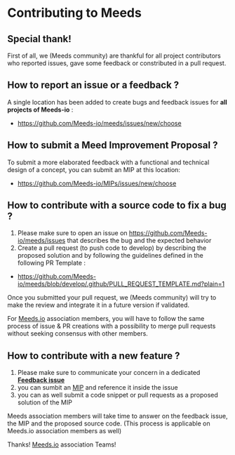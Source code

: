 # Contributing to Meeds

## Special thank!

First of all, we (Meeds community) are thankful for all project contributors who reported issues, gave some feedback or constributed in a pull request.

## How to report an issue or a feedback ?

A single location has been added to create bugs and feedback issues for **all projects of Meeds-io** :
- https://github.com/Meeds-io/meeds/issues/new/choose

## How to submit a Meed Improvement Proposal ?

To submit a more elaborated feedback with a functional and technical design of a concept, you can submit an MIP at this location:
- https://github.com/Meeds-io/MIPs/issues/new/choose

## How to contribute with a source code to fix a bug ?

1. Please make sure to open an issue on https://github.com/Meeds-io/meeds/issues that describes the bug and the expected behavior
2. Create a pull request (to push code to develop) by describing the proposed solution and by following the guidelines defined in the following PR Template :
- https://github.com/Meeds-io/meeds/blob/develop/.github/PULL_REQUEST_TEMPLATE.md?plain=1

Once you submitted your pull request, we (Meeds community) will try to make the review and integrate it in a future version if validated.

For [Meeds.io](https://www.meeds.io/about-us/#about-us) association members, you will have to follow the same process of issue & PR creations with a possibility to merge pull requests without seeking consensus with other members.

## How to contribute with a new feature ?

1. Please make sure to communicate your concern in a dedicated [**Feedback issue**](https://github.com/Meeds-io/meeds/issues/new/choose)
2. you can sumbit an [MIP](https://github.com/Meeds-io/MIPs/issues/new/choose) and reference it inside the issue
3. you can as well submit a code snippet or pull requests as a proposed solution of the MIP

Meeds association members will take time to answer on the feedback issue, the MIP and the proposed source code. (This process is applicable on Meeds.io association members as well)

Thanks!
[Meeds.io](https://meeds.io) association Teams!

